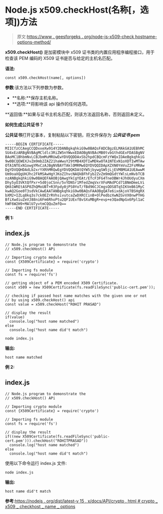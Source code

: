 # Node.js x509.checkHost(名称[，选项])方法

> 原文:[https://www . geesforgeks . org/node-js-x509-check hostname-options-method/](https://www.geeksforgeeks.org/node-js-x509-checkhostname-options-method/)

**x509.checkHost()** 是加密模块中 x509 证书类的内置应用程序编程接口，用于检查该 PEM 编码的 X509 证书是否与给定的主机名匹配。

**语法:**

```
const x509.checkHost(name[, options])
```

**参数**:该方法以下列参数为参数。

*   **名称:**保存主机名称。
*   **选项:**将影响该 api 操作的任何选项。

**返回值:**如果与证书主机名匹配，则该方法返回名称，否则返回未定义。

**如何生成公共证书？**

**公共证书**打开记事本，复制粘贴以下密钥，将文件保存为 ***公共证书 pem***

```
-----BEGIN CERTIFICATE-----
MIICfzCCAegCCQDxxeXw914Y2DANBgkqhkiG9w0BAQsFADCBgzELMAkGA1UEBhMC
SU4xEzARBgNVBAgMCldlc3RiZW5nYWwxEDAOBgNVBAcMB0tvbGthdGExFDASBgNV
BAoMC1BhbmNvLCBJbmMuMRUwEwYDVQQDDAxSb2hpdCBQcmFzYWQxIDAeBgkqhkiG
9w0BCQEWEXJvZm9mb2ZAZ21haWwuY29tMB4XDTIwMDkwOTA1NTExN1oXDTIwMTAw
OTA1NTExN1owgYMxCzAJBgNVBAYTAklOMRMwEQYDVQQIDApXZXN0YmVuZ2FsMRAw
DgYDVQQHDAdLb2xrYXRhMRQwEgYDVQQKDAtQYW5jbywgSW5jLjEVMBMGA1UEAwwM
Um9oaXQgUHJhc2FkMSAwHgYJKoZIhvcNAQkBFhFyb2ZvZm9mQGdtYWlsLmNvbTCB
nzANBgkqhkiG9w0BAQEFAAOBjQAwgYkCgYEAt/EfcF3FG4TneOBWr4JhOUdyuCXm
Dhy5yO3VKtQfPxr+5d0joCSnn/5vYDNSr1MfedZmqVxrXFoMAdPCd71BNmDmeLVi
QK61WREtASP0ZhQMoUBT+R3Fpdy0jPS0YoT/fBd96CJCmgsQOS8Tq5IKVeB61MyC
kwAQ2Goe0T3sdVkCAwEAATANBgkqhkiG9w0BAQsFAAOBgQATe6ixdAjoV7BSHgRX
bXM2+IZLq8kq3s7ck0EZrRVhsivutcaZwDXRCCinB+OlPedbzXwNZGvVX0nwPYHG
BfiXwdiuZeVJ88ni6Fm6RhoPtu2QF1UExfBvSXuMBgR+evp+e3QadNpGx6Ppl1aC
hWF6W2H9+MAlU7yvtmCQQuZmfQ==
-----END CERTIFICATE-----
```

**例 1:**

## index.js

```
// Node.js program to demonstrate the  
// x509.checkHost() APi

// Importing crypto module
const {X509Certificate} = require('crypto')

// Importing fs module
const fs = require('fs')

// getting object of a PEM encoded X509 Certificate. 
const x509 = new X509Certificate(fs.readFileSync('public-cert.pem'));

// checking if passed host name matches with the given one or not
// by using x509.checkHost() api
const value = x509.checkHost("ROHIT PRASAD")

// display the result
if(value)
  console.log("host name matched")
else
  console.log("host name did't match")
```

```
node index.js
```

**输出:**

```
host name matched
```

**例 2:**

## index.js

```
// Node.js program to demonstrate the  
// x509.checkHost() APi

// Importing crypto module
const {X509Certificate} = require('crypto')

// Importing fs module
const fs = require('fs')

// display the result
if((new X509Certificate(fs.readFileSync('public-cert.pem'))).checkHost("ROHITPRASAD"))
  console.log("host name matched")
else
  console.log("host name did't match")
```

使用以下命令运行 index.js 文件:

```
node index.js
```

**输出:**

```
host name did't match
```

**参考**:[https://nodejs . org/dist/latest-v 15 . x/docs/API/crypto . html # crypto _ x509 _ checkhost _ name _ options](https://nodejs.org/dist/latest-v15.x/docs/api/crypto.html#crypto_x509_checkhost_name_options)